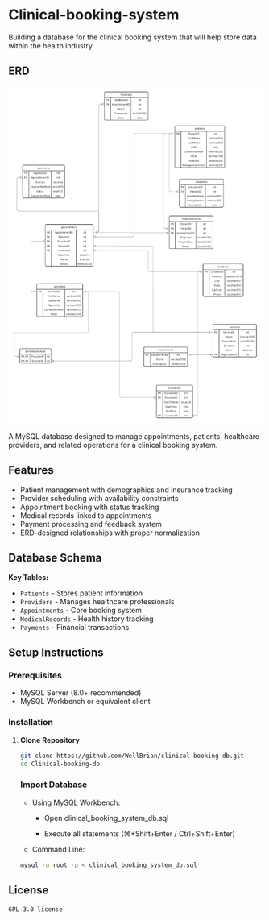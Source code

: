 # Clinical-booking-system
Building a database for the clinical booking system that will help store data within the health industry

## ERD
![ERD Screenshot](Database_ERD.png)

A MySQL database designed to manage appointments, patients, healthcare providers, and related operations for a clinical booking system.

## Features
- Patient management with demographics and insurance tracking
- Provider scheduling with availability constraints
- Appointment booking with status tracking
- Medical records linked to appointments
- Payment processing and feedback system
- ERD-designed relationships with proper normalization

## Database Schema
**Key Tables:**
- `Patients` - Stores patient information
- `Providers` - Manages healthcare professionals
- `Appointments` - Core booking system
- `MedicalRecords` - Health history tracking
- `Payments` - Financial transactions

## Setup Instructions

### Prerequisites
- MySQL Server (8.0+ recommended)
- MySQL Workbench or equivalent client

### Installation
1. **Clone Repository**
   ```bash
   git clone https://github.com/WellBrian/clinical-booking-db.git
   cd Clinical-booking-db 
   ```

    ### Import Database

    - Using MySQL Workbench:

       - Open clinical_booking_system_db.sql

       - Execute all statements (⌘+Shift+Enter / Ctrl+Shift+Enter)

    - Command Line:
    ```bash
    mysql -u root -p < clinical_booking_system_db.sql
    ```
## License
    GPL-3.0 license
